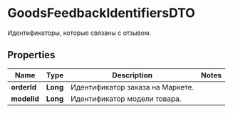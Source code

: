 

# GoodsFeedbackIdentifiersDTO

Идентификаторы, которые связаны с отзывом.

## Properties

| Name | Type | Description | Notes |
|------------ | ------------- | ------------- | -------------|
|**orderId** | **Long** | Идентификатор заказа на Маркете. |  |
|**modelId** | **Long** | Идентификатор модели товара. |  |



